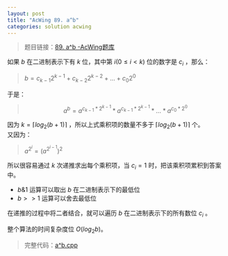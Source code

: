 ```yaml
---
layout: post
title: "AcWing 89. a^b"
categories: solution acwing
---
```


> 题目链接：[89. a^b -AcWing题库](https://www.acwing.com/problem/content/91/)  

如果 $b$ 在二进制表示下有 $k$ 位，其中第 $i(0\le i<k)$ 位的数字是 $c_i$ ，那么：
> $b=c_{k-1}2^{k-1}+c_{k-2}2^{k-2}+…+c_{0}2^{0}$

于是：
> $${a^b}=a^{c_{k-1}*2^{k-1}}*a^{c_{k-1}*2^{k-1}}*…*a^{c_0*2^0}$$

因为 $k=\lceil{log_2(b+1)}\rceil$ ，所以上式乘积项的数量不多于 $\lceil{log_2(b+1)}\rceil$ 个。  
又因为：
> $a^{2^i}=(a^{2^{i-1}})^2$

所以很容易通过 $k$ 次递推求出每个乘积项，当 $c_i=1$ 时，把该乘积项累积到答案中。  
* $b\&1$ 运算可以取出 $b$ 在二进制表示下的最低位
*  $b>>1$ 运算可以舍去最低位  
  
在递推的过程中将二者结合，就可以遍历 $b$ 在二进制表示下的所有数位 $c_i$ 。  

整个算法的时间复杂度位 $O(log_2b)$。

> 完整代码：[a^b.cpp](https://gitee.com/lyccrius/oi/tree/master/www.acwing.com/problem/content/91)